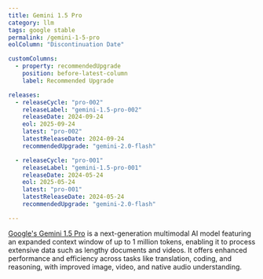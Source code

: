 ```yaml
---
title: Gemini 1.5 Pro
category: llm
tags: google stable
permalink: /gemini-1-5-pro
eolColumn: "Discontinuation Date"

customColumns:
  - property: recommendedUpgrade
    position: before-latest-column
    label: Recommended Upgrade

releases:
  - releaseCycle: "pro-002"
    releaseLabel: "gemini-1.5-pro-002"
    releaseDate: 2024-09-24
    eol: 2025-09-24
    latest: "pro-002"
    latestReleaseDate: 2024-09-24
    recommendedUpgrade: "gemini-2.0-flash"

  - releaseCycle: "pro-001"
    releaseLabel: "gemini-1.5-pro-001"
    releaseDate: 2024-05-24
    eol: 2025-05-24
    latest: "pro-001"
    latestReleaseDate: 2024-05-24
    recommendedUpgrade: "gemini-2.0-flash"

---
```


[​Google's Gemini 1.5 Pro](https://blog.google/technology/ai/google-gemini-next-generation-model-february-2024/) is a next-generation multimodal AI model featuring an expanded context window of up to 1 million tokens, enabling it to process extensive data such as lengthy documents and videos.
It offers enhanced performance and efficiency across tasks like translation, coding, and reasoning, with improved image, video, and native audio understanding. 
